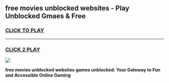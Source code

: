 
## free movies unblocked websites - Play Unblocked Gmaes & Free
<h3>
<a href="https://news.freeplayer.one?title=free_movies_unblocked_websites&ref=23F">CLICK TO PLAY</a></h3>
<hr>

<h3>
<a href="https://news.freeplayer.one?title=free_movies_unblocked_websites&ref=23F">CLICK 2 PLAY</a>
  
</h3>

<a href="https://news.freeplayer.one?title=free_movies_unblocked_websites&ref=23F/"><img src="https://clearcache.store/games.png"></a>


**free movies unblocked websites games unblocked: Your Gateway to Fun and Accessible Online Gaming**
